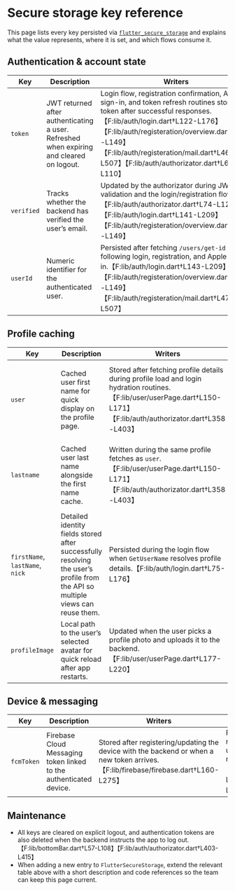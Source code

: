 # Secure storage key reference

This page lists every key persisted via [`flutter_secure_storage`](https://pub.dev/packages/flutter_secure_storage) and
explains what the value represents, where it is set, and which flows consume it.

## Authentication & account state

| Key | Description | Writers | Consumers |
| --- | --- | --- | --- |
| `token` | JWT returned after authenticating a user. Refreshed when expiring and cleared on logout. | Login flow, registration confirmation, Apple sign-in, and token refresh routines store the token after successful responses.【F:lib/auth/login.dart†L122-L176】【F:lib/auth/registeration/overview.dart†L109-L149】【F:lib/auth/registeration/mail.dart†L461-L507】【F:lib/auth/authorizator.dart†L60-L110】 | Required for API requests throughout the app (e.g., fetching user info, syncing recordings, Firebase device registration).【F:lib/user/userPage.dart†L150-L195】【F:lib/database/databaseNew.dart†L718-L745】【F:lib/firebase/firebase.dart†L201-L275】 |
| `verified` | Tracks whether the backend has verified the user’s email. | Updated by the authorizator during JWT validation and the login/registration flows.【F:lib/auth/authorizator.dart†L74-L123】【F:lib/auth/login.dart†L141-L209】【F:lib/auth/registeration/overview.dart†L121-L149】 | Used to decide whether to route the user to verification screens when offline or at startup.【F:lib/auth/authorizator.dart†L112-L141】 |
| `userId` | Numeric identifier for the authenticated user. | Persisted after fetching `/users/get-id` following login, registration, and Apple sign-in.【F:lib/auth/login.dart†L143-L209】【F:lib/auth/registeration/overview.dart†L121-L149】【F:lib/auth/registeration/mail.dart†L478-L507】 | Queried when uploading recordings, fetching profile data, and linking device registrations to a user.【F:lib/database/databaseNew.dart†L1042-L1088】【F:lib/user/userPage.dart†L150-L195】【F:lib/firebase/firebase.dart†L160-L214】 |

## Profile caching

| Key | Description | Writers | Consumers |
| --- | --- | --- | --- |
| `user` | Cached user first name for quick display on the profile page. | Stored after fetching profile details during profile load and login hydration routines.【F:lib/user/userPage.dart†L150-L171】【F:lib/auth/authorizator.dart†L358-L403】 | Read to populate UI before making a network call and to render greetings in shared UI components.【F:lib/user/userPage.dart†L140-L175】【F:lib/bottomBar.dart†L57-L108】 |
| `lastname` | Cached user last name alongside the first name cache. | Written during the same profile fetches as `user`.【F:lib/user/userPage.dart†L150-L171】【F:lib/auth/authorizator.dart†L358-L403】 | Accessed with `user` for offline profile display and cleared during logout.【F:lib/user/userPage.dart†L140-L175】【F:lib/bottomBar.dart†L57-L108】 |
| `firstName`, `lastName`, `nick` | Detailed identity fields stored after successfully resolving the user’s profile from the API so multiple views can reuse them. | Persisted during the login flow when `GetUserName` resolves profile details.【F:lib/auth/login.dart†L75-L176】 | Read on the profile screen to render the greeting while offline.【F:lib/user/userPage.dart†L65-L73】 |
| `profileImage` | Local path to the user’s selected avatar for quick reload after app restarts. | Updated when the user picks a profile photo and uploads it to the backend.【F:lib/user/userPage.dart†L177-L220】 | Not currently read from secure storage; the profile screen keeps the path in memory after upload for immediate display.【F:lib/user/userPage.dart†L256-L299】 |

## Device & messaging

| Key | Description | Writers | Consumers |
| --- | --- | --- | --- |
| `fcmToken` | Firebase Cloud Messaging token linked to the authenticated device. | Stored after registering/updating the device with the backend or when a new token arrives.【F:lib/firebase/firebase.dart†L160-L275】 | Retrieved when refreshing device registrations and removed when the user signs out or deletes the device record.【F:lib/firebase/firebase.dart†L230-L305】【F:lib/bottomBar.dart†L57-L108】 |

## Maintenance

- All keys are cleared on explicit logout, and authentication tokens are also deleted when the backend instructs the app to log out.【F:lib/bottomBar.dart†L57-L108】【F:lib/auth/authorizator.dart†L403-L415】
- When adding a new entry to `FlutterSecureStorage`, extend the relevant table above with a short description and code references so the team can keep this page current.
